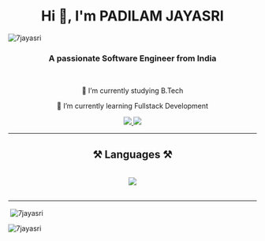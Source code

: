 <h1 align="center">Hi 👋, I'm PADILAM JAYASRI</h1>

<p align="left"> <img src="https://komarev.com/ghpvc/?username=7jayasri&label=Profile%20views&color=0e75b6&style=flat" alt="7jayasri" /> </p>
<h3 align="center">A passionate Software Engineer from India</h3>

<br/>

<div align="center">
 
 🔭 I’m currently studying B.Tech
 
 🌱 I’m currently learning  Fullstack Development


 </div>
 
<div align="center"> 
  <a href="mailto:jayasri73737@gmail.com">
    <img src="https://img.shields.io/badge/Gmail-333333?style=for-the-badge&logo=gmail&logoColor=red" />
  </a>
  <a href="https://linkedin.com/in/jayasri-padilam-a1504032b" target="_blank">
    <img src="https://img.shields.io/badge/LinkedIn-0077B5?style=for-the-badge&logo=linkedin&logoColor=white" target="_blank" />
  </a>
   <!-- sqlite, safari, google-chrome are other good icon options -->
</div>
 <hr/>
 
<h2 align="center">⚒️ Languages ⚒️</h2>
<br/>
<div align="center">
 <img src="https://skillicons.dev/icons?i=c,python,java,html,css,mongodb,mysql" /><br>
</div>
<br/>
<hr/>


<p>&nbsp;<img align="center" src="https://github-readme-stats.vercel.app/api?username=7jayasri&show_icons=true&locale=en" alt="7jayasri" /></p>

<p><img align="center" src="https://github-readme-streak-stats.herokuapp.com/?user=7jayasri&" alt="7jayasri" /></p>

  

